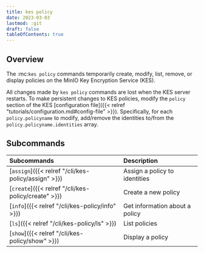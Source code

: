 ```yaml
---
title: kes policy
date: 2023-03-03
lastmod: :git
draft: false
tableOfContents: true
---
```


## Overview


The :mc:`kes policy` commands temporarily create, modify, list, remove, or display policies on the MinIO Key Encryption Service (KES). 

All changes made by `kes policy` commands are lost when the KES server restarts. 
To make persistent changes to KES policies, modify the `policy` section of the KES [configuration file]({{< relref "tutorials/configuration.md#config-file" >}}).
 Specifically, for each `policy.policyname` to modify, add/remove the identities to/from the `policy.policyname.identities` array.

## Subcommands

|Subcommands                                         |Description                     |
|:---------------------------------------------------|:-------------------------------|
|[`assign`]({{< relref "/cli/kes-policy/assign" >}}) |Assign a policy to identities   |
|[`create`]({{< relref "/cli/kes-policy/create" >}}) |Create a new policy             |
|[`info`]({{< relref "/cli/kes-policy/info" >}})     |Get information about a policy  |
|[`ls`]({{< relref "/cli/kes-policy/ls" >}})         |List policies                   |
|[`show`]({{< relref "/cli/kes-policy/show" >}})     |Display a policy                |
